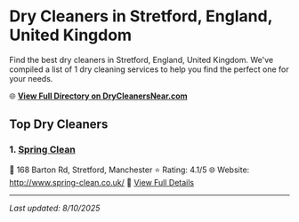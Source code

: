 # Dry Cleaners in Stretford, England, United Kingdom

Find the best dry cleaners in Stretford, England, United Kingdom. We've compiled a list of 1 dry cleaning services to help you find the perfect one for your needs.

🌐 **[View Full Directory on DryCleanersNear.com](https://drycleanersnear.com/city/United%20Kingdom/England/Stretford)**

## Top Dry Cleaners

### 1. [Spring Clean](https://drycleanersnear.com/dryCleaner/6892b7a77a636409f9a33a8b/spring-clean)
📍 168 Barton Rd, Stretford, Manchester
⭐ Rating: 4.1/5
🌐 Website: http://www.spring-clean.co.uk/
🔗 [View Full Details](https://drycleanersnear.com/dryCleaner/6892b7a77a636409f9a33a8b/spring-clean)


---

*Last updated: 8/10/2025*
